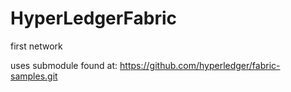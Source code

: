 # HyperLedgerFabric
first network

uses submodule found at:
https://github.com/hyperledger/fabric-samples.git
